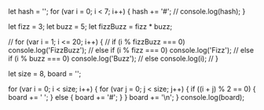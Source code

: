 let hash = '';
for (var i = 0; i < 7; i++) {
    hash += '#';
    // console.log(hash);
}

let fizz = 3;
let buzz = 5;
let fizzBuzz = fizz * buzz;

// for (var i = 1; i <= 20; i++) {
//     if (i % fizzBuzz === 0) console.log('FizzBuzz');
//     else if (i % fizz === 0) console.log('Fizz');
//     else if (i % buzz === 0) console.log('Buzz');
//     else console.log(i);
// }

let size = 8, board = '';

for (var i = 0; i < size; i++) {
    for (var j = 0; j < size; j++) {
        if ((i + j) % 2 == 0) {
            board += ' ';
        } else {
            board += '#';
        }
    }
    board += '\n';
}
console.log(board);

